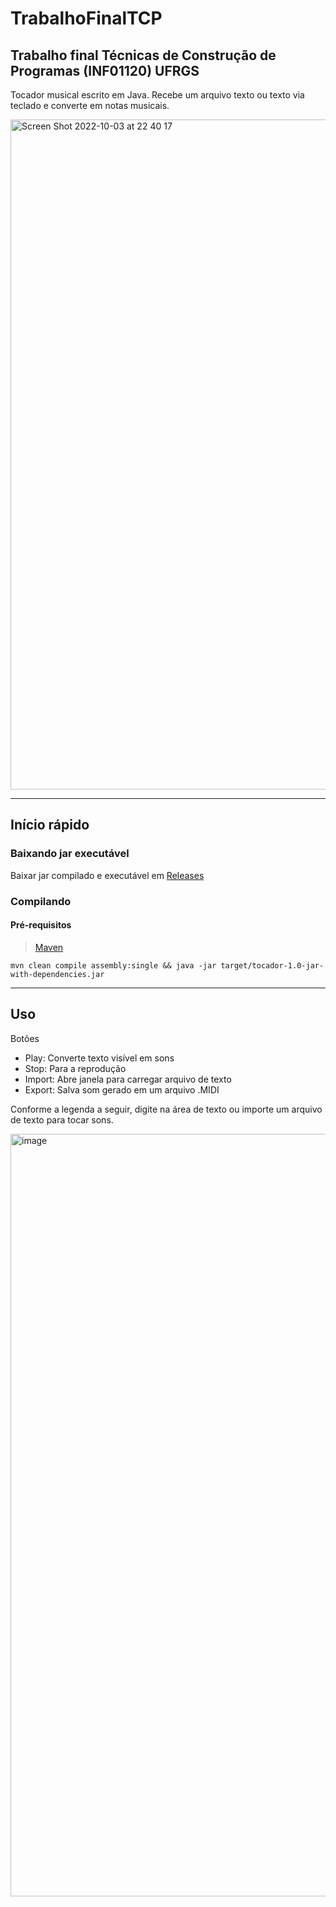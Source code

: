 # TrabalhoFinalTCP
## Trabalho final Técnicas de Construção de Programas (INF01120) UFRGS
Tocador musical escrito em Java. Recebe um arquivo texto ou texto via teclado e converte em notas musicais. 

<img width="1072" alt="Screen Shot 2022-10-03 at 22 40 17" src="https://user-images.githubusercontent.com/82053045/193716274-e9280b9e-73d0-46c3-a849-2c2597ba0998.png">

---

## Início rápido
### Baixando jar executável
Baixar jar compilado e executável em [Releases](https://github.com/matheus-mcosta/TrabalhoFinalTCP/releases)

### Compilando

#### Pré-requisitos 
>[Maven](https://maven.apache.org)

```
mvn clean compile assembly:single && java -jar target/tocador-1.0-jar-with-dependencies.jar
```
---
## Uso

Botões
- Play: Converte texto visível em sons
- Stop: Para a reprodução
- Import: Abre janela para carregar arquivo de texto
- Export: Salva som gerado em um arquivo .MIDI

Conforme a legenda a seguir, digite na área de texto ou importe um arquivo de texto para tocar sons. 

<img width="1220" alt="image" src="https://user-images.githubusercontent.com/82053045/193715921-54de0e17-0e7f-417b-8472-e5693b0ae413.png">
